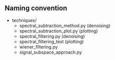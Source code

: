 ## Naming convention
- techniques/
    + spectral_subtraction_method.py (denoising)
    + spectral_subtraction_plot.py (plotting)
    + spectral_filtering.py (denoising)
    + spectral_filtering_test (plotting)
    + wiener_filtering.py
    + signal_subspace_approach.py

